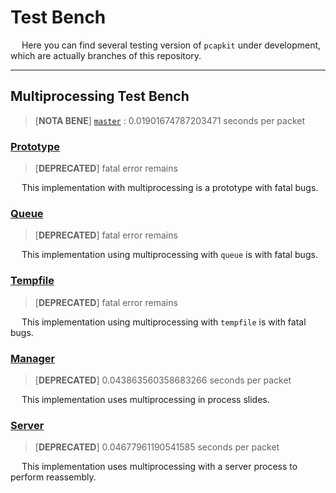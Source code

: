 # Test Bench

&emsp; Here you can find several testing version of `pcapkit` under development, which are actually branches of this repository.

---

## Multiprocessing Test Bench

 > [__NOTA BENE__] [`master`](https://github.com/JarryShaw/pcapkit/tree/master#jspcap) : 0.01901674787203471 seconds per packet

### [Prototype](https://github.com/JarryShaw/pcapkit/tree/test/mp/prototype#jspcap)

 > [__DEPRECATED__] fatal error remains

&emsp; This implementation with multiprocessing is a prototype with fatal bugs.

### [Queue](https://github.com/JarryShaw/pcapkit/tree/test/mp/queue#jspcap)

 > [__DEPRECATED__] fatal error remains

&emsp; This implementation using multiprocessing with `queue` is with fatal bugs.

### [Tempfile](https://github.com/JarryShaw/pcapkit/tree/test/mp/tempfile#jspcap)

 > [__DEPRECATED__] fatal error remains

&emsp; This implementation using multiprocessing with `tempfile` is with fatal bugs.

### [Manager](https://github.com/JarryShaw/pcapkit/tree/test/mp/manager#jspcap)

 > [__DEPRECATED__] 0.043863560358683266 seconds per packet

&emsp; This implementation uses multiprocessing in process slides.

### [Server](https://github.com/JarryShaw/pcapkit/tree/test/mp/server#jspcap)

 > [__DEPRECATED__] 0.04677961190541585 seconds per packet

&emsp; This implementation uses multiprocessing with a server process to perform reassembly.
